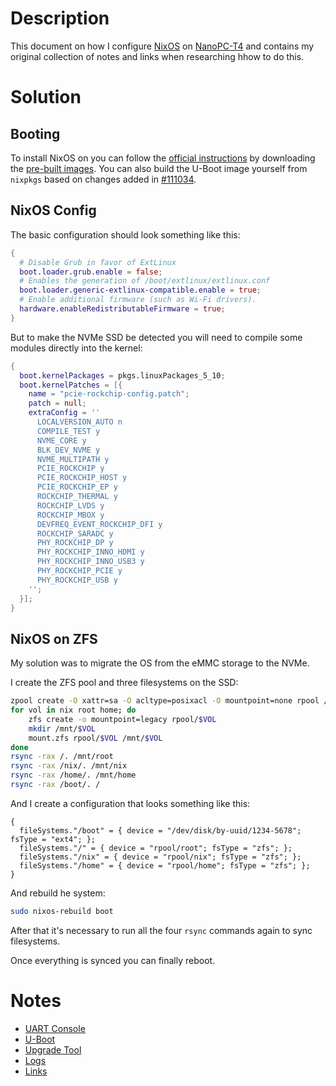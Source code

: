 # Description

This document on how I configure [NixOS](https://nixos.org/) on [NanoPC-T4](http://wiki.friendlyarm.com/wiki/index.php/NanoPC-T4#System_Login) and contains my original collection of notes and links when researching hhow to do this.

# Solution

## Booting

To install NixOS on you can follow the [official instructions](https://nixos.wiki/wiki/NixOS_on_ARM/NanoPC-T4) by downloading the [pre-built images](https://github.com/tmountain/arch-nanopct4/tree/main/images/). You can also build the U-Boot image yourself from `nixpkgs` based on changes added in [#111034](https://github.com/NixOS/nixpkgs/pull/111034).

## NixOS Config

The basic configuration should look something like this:
```nix
{
  # Disable Grub in favor of ExtLinux
  boot.loader.grub.enable = false;
  # Enables the generation of /boot/extlinux/extlinux.conf
  boot.loader.generic-extlinux-compatible.enable = true;
  # Enable additional firmware (such as Wi-Fi drivers).
  hardware.enableRedistributableFirmware = true;
}
```
But to make the NVMe SSD be detected you will need to compile some modules directly into the kernel:
```nix
{
  boot.kernelPackages = pkgs.linuxPackages_5_10;
  boot.kernelPatches = [{
    name = "pcie-rockchip-config.patch";
    patch = null;
    extraConfig = ''
      LOCALVERSION_AUTO n
      COMPILE_TEST y
      NVME_CORE y
      BLK_DEV_NVME y
      NVME_MULTIPATH y
      PCIE_ROCKCHIP y
      PCIE_ROCKCHIP_HOST y
      PCIE_ROCKCHIP_EP y
      ROCKCHIP_THERMAL y
      ROCKCHIP_LVDS y
      ROCKCHIP_MBOX y
      DEVFREQ_EVENT_ROCKCHIP_DFI y
      ROCKCHIP_SARADC y
      PHY_ROCKCHIP_DP y
      PHY_ROCKCHIP_INNO_HDMI y
      PHY_ROCKCHIP_INNO_USB3 y
      PHY_ROCKCHIP_PCIE y
      PHY_ROCKCHIP_USB y
    '';
  }];
}
```

## NixOS on ZFS

My solution was to migrate the OS from the eMMC storage to the NVMe.

I create the ZFS pool and three filesystems on the SSD:
```sh
zpool create -O xattr=sa -O acltype=posixacl -O mountpoint=none rpool /dev/nvme0n1
for vol in nix root home; do
    zfs create -o mountpoint=legacy rpool/$VOL
    mkdir /mnt/$VOL
    mount.zfs rpool/$VOL /mnt/$VOL
done
rsync -rax /. /mnt/root
rsync -rax /nix/. /mnt/nix
rsync -rax /home/. /mnt/home
rsync -rax /boot/. /
```
And I create a configuration that looks something like this:
```
{
  fileSystems."/boot" = { device = "/dev/disk/by-uuid/1234-5678"; fsType = "ext4"; };
  fileSystems."/" = { device = "rpool/root"; fsType = "zfs"; };
  fileSystems."/nix" = { device = "rpool/nix"; fsType = "zfs"; };
  fileSystems."/home" = { device = "rpool/home"; fsType = "zfs"; };
}
```
And rebuild he system:
```sh
sudo nixos-rebuild boot
```
After that it's necessary to run all the four `rsync` commands again to sync filesystems.

Once everything is synced you can finally reboot.

# Notes

* [UART Console](./UART.md)
* [U-Boot](./UBOOT.md)
* [Upgrade Tool](./UPGRADE_TOOL.md)
* [Logs](./logs/README.md)
* [Links](./LINKS.md)

